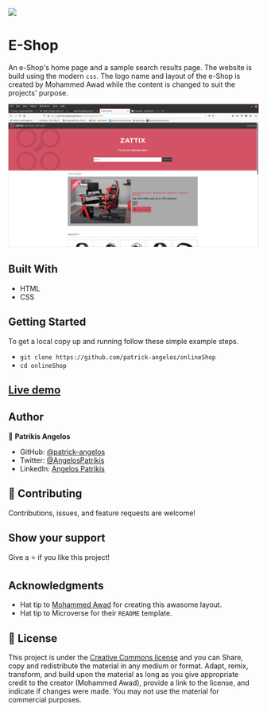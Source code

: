 ![](https://img.shields.io/badge/Microverse-blueviolet)

# E-Shop

An e-Shop's home page and a sample search results page. The website is build using the modern `css`.
The logo name and layout of the e-Shop is created by Mohammed Awad while the content is changed to suit the projects' purpose.

![Screenshot of e-Shop](./images/scrnShot.png)

## Built With

- HTML
- CSS

## Getting Started

To get a local copy up and running follow these simple example steps.

- `git clone https://github.com/patrick-angelos/onlineShop`
- `cd onlineShop`

## [Live demo](https://patrick-angelos.github.io/onlineShop/)

## Author

👤 **Patrikis Angelos**

- GitHub: [@patrick-angelos](https://github.com/patrick-angelos)
- Twitter: [@AngelosPatrikis](https://twitter.com/AngelosPatrikis)
- LinkedIn: [Angelos Patrikis](https://www.linkedin.com/in/angelos-patrikis-a590a61b5/)

## 🤝 Contributing

Contributions, issues, and feature requests are welcome!

## Show your support

Give a ⭐️ if you like this project!

## Acknowledgments

- Hat tip to [Mohammed Awad](https://www.behance.net/M_Awad) for creating this awasome layout.
- Hat tip to Microverse for their `README` template.

## 📝 License

This project is under the [Creative Commons license](https://creativecommons.org/licenses/by-nc/4.0/) and you can Share, copy and redistribute the material in any medium or format. Adapt, remix, transform, and build upon the material as long as you give appropriate credit to the creator (Mohammed Awad), provide a link to the license, and indicate if changes were made.
You may not use the material for commercial purposes.